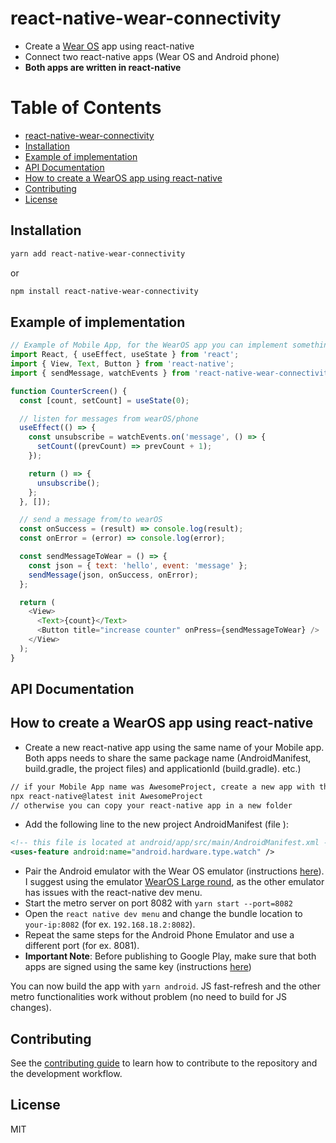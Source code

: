 # react-native-wear-connectivity

- Create a [Wear OS][1] app using react-native
- Connect two react-native apps (Wear OS and Android phone)
- **Both apps are written in react-native**

[1]: https://wearos.google.com

# Table of Contents

- [react-native-wear-connectivity](#react-native-wear-connectivity)
- [Installation](#installation)
- [Example of implementation](#example-of-implementation)
- [API Documentation](#api-documentation)
- [How to create a WearOS app using react-native](#how-to-create-a-wearos-app-using-react-native)
- [Contributing](#contributing)
- [License](#license)

## Installation

```sh
yarn add react-native-wear-connectivity
```

or

```sh
npm install react-native-wear-connectivity
```

## Example of implementation

```js
// Example of Mobile App, for the WearOS app you can implement something similar or check out the ffolder watch-example
import React, { useEffect, useState } from 'react';
import { View, Text, Button } from 'react-native';
import { sendMessage, watchEvents } from 'react-native-wear-connectivity';

function CounterScreen() {
  const [count, setCount] = useState(0);

  // listen for messages from wearOS/phone
  useEffect(() => {
    const unsubscribe = watchEvents.on('message', () => {
      setCount((prevCount) => prevCount + 1);
    });

    return () => {
      unsubscribe();
    };
  }, []);

  // send a message from/to wearOS
  const onSuccess = (result) => console.log(result);
  const onError = (error) => console.log(error);

  const sendMessageToWear = () => {
    const json = { text: 'hello', event: 'message' };
    sendMessage(json, onSuccess, onError);
  };

  return (
    <View>
      <Text>{count}</Text>
      <Button title="increase counter" onPress={sendMessageToWear} />
    </View>
  );
}
```

## API Documentation

## How to create a WearOS app using react-native

- Create a new react-native app using the same name of your Mobile app. Both apps needs to share the same package name (AndroidManifest, build.gradle, the project files) and applicationId (build.gradle). etc.)

```bash
// if your Mobile App name was AwesomeProject, create a new app with the same name
npx react-native@latest init AwesomeProject
// otherwise you can copy your react-native app in a new folder
```

- Add the following line to the new project AndroidManifest (file ):

```xml
<!-- this file is located at android/app/src/main/AndroidManifest.xml -->
<uses-feature android:name="android.hardware.type.watch" />
```

- Pair the Android emulator with the Wear OS emulator (instructions [here][21]). I suggest using the emulator [WearOS Large round][22], as the other emulator has issues with the react-native dev menu.
- Start the metro server on port 8082 with `yarn start --port=8082`
- Open the `react native dev menu` and change the bundle location to `your-ip:8082` (for ex. `192.168.18.2:8082`).
- Repeat the same steps for the Android Phone Emulator and use a different port (for ex. 8081).
- **Important Note**: Before publishing to Google Play, make sure that both apps are signed using the same key (instructions [here][20])

You can now build the app with `yarn android`. JS fast-refresh and the other metro functionalities work without problem (no need to build for JS changes).

[20]: https://reactnative.dev/docs/next/signed-apk-android
[21]: https://developer.android.com/training/wearables/get-started/connect-phone
[22]: https://gist.github.com/assets/24992535/f6cb9f84-dc50-492b-963d-6d9e9396f451 'wear os large round'

## Contributing

See the [contributing guide](CONTRIBUTING.md) to learn how to contribute to the repository and the development workflow.

## License

MIT
